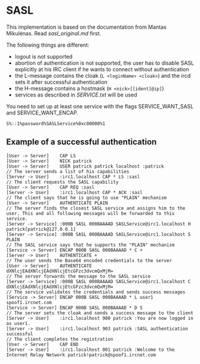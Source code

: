 # SASL
This implementation is based on the documentation from Mantas Mikulėnas. Read *sasl_original.md* first.

The following things are different:
* logout is not supported
* abortion of authentication is not supported, the user has to disable SASL explicitly at his IRC client if he wants to connect without authentication
* the L-message contains the cloak (`L <loginName> <cloak>`) and the ircd sets it after successful authentication
* the H-message contains a hostmask (`H <nick>[[ident]@ip]`)
* services as described in *SERVICE.txt* will be used

You need to set up at least one service with the flags SERVICE_WANT_SASL and SERVICE_WANT_ENCAP.

    S%::1%password%SASLService%0xc00000%1

## Example of a successful authentication
    [User -> Server]    CAP LS
    [User -> Server]    NICK patrick
    [User -> Server]    USER patrick patrick localhost :patrick
    // The server sends a list of his capabilities
    [Server -> User]    :irc1.localhost CAP * LS :sasl
    // The client requests the SASL capability
    [User -> Server]    CAP REQ :sasl
    [Server -> User]    :irc1.localhost CAP * ACK :sasl
    // The client says that he is going to use "PLAIN" mechanism
    [User -> Server]    AUTHENTICATE PLAIN
    // The server finds the closest SASL service and assigns him to the user. This and all following messages will be forwarded to this service.
    [Server -> Service] :000B SASL 000BAAAAD SASLService@irc1.localhost H patrick[patrick@127.0.0.1]
    [Server -> Service] :000B SASL 000BAAAAD SASLService@irc1.localhost S PLAIN
    // The SASL service says that he supports the "PLAIN" mechanism
    [Service -> Server] ENCAP 000B SASL 000BAAAAD * C +
    [Server -> User]    AUTHENTICATE +
    // The user sends the Base64 encoded credentials to the server
    [User -> Server]    AUTHENTICATE dXNlcjEAdXNlcjEAdXNlcjEtcGFzc3dvcmQxMjM=
    // The server forwards the message to the SASL service
    [Server -> Service] :000B SASL 000BAAAAD SASLService@irc1.localhost C dXNlcjEAdXNlcjEAdXNlcjEtcGFzc3dvcmQxMjM=
    // The service validates the credentials and sends success messages
    [Service -> Server] ENCAP 000B SASL 000BAAAAD * L user1 spoof1.ircnet.com
    [Service -> Server] ENCAP 000B SASL 000BAAAAD * D S
    // The server sets the cloak and sends a success message to the client
    [Server -> User]    :irc1.localhost 900 patrick :You are now logged in as user1.
    [Server -> User]    :irc1.localhost 903 patrick :SASL authentication successful
    // The client completes the registration
    [User -> Server]    CAP END
    [Server -> User]    :irc1.localhost 001 patrick :Welcome to the Internet Relay Network patrick!patrick@spoof1.ircnet.com
